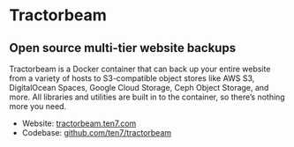 # Tractorbeam

## Open source multi-tier website backups

Tractorbeam is a Docker container that can back up your entire website from a variety of hosts to S3-compatible object stores like AWS S3, DigitalOcean Spaces, Google Cloud Storage, Ceph Object Storage, and more. All libraries and utilities are built in to the container, so there’s nothing more you need.

* Website: [tractorbeam.ten7.com](https://tractorbeam.ten7.com/)
* Codebase: [github.com/ten7/tractorbeam](https://github.com/ten7/tractorbeam)